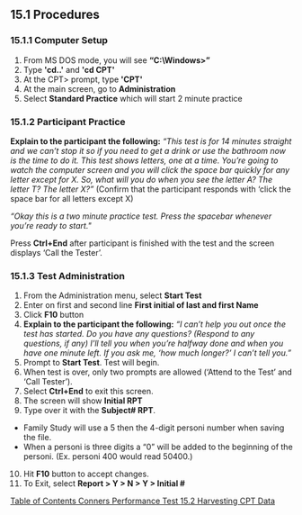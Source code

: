 ## 15.1 Procedures

### 15.1.1 Computer Setup

1. From MS DOS mode, you will see **“C:\Windows>”**
2. Type **'cd..'** and **'cd CPT'**
3. At the CPT> prompt, type **'CPT'**
4. At the main screen, go to **Administration**
5. Select **Standard Practice** which will start 2 minute practice

### 15.1.2 Participant Practice

**Explain to the participant the following:**  _“This test is for 14 minutes straight and we can’t stop it so if you need to get a drink or use the bathroom now is the time to do it. This test shows letters, one at a time. You’re going to watch the computer screen and you will click the space bar quickly for any letter except for X. So, what will you do when you see the letter A? The letter T? The letter X?”_ (Confirm that the participant responds with ‘click the space bar for all letters except X)

_“Okay this is a two minute practice test. Press the spacebar whenever you’re ready to start."_

Press **Ctrl+End** after participant is finished with the test and the screen displays ‘Call the Tester’.

### 15.1.3 Test Administration

1. From the Administration menu, select **Start Test**
2. Enter on first and second line **First initial of last and first Name**
3. Click **F10** button
4. **Explain to the participant the following:** _“I can’t help you out once the test has started. Do you have any questions? (Respond to any questions, if any) I’ll tell you when you’re halfway done and when you have one minute left. If you ask me, ‘how much longer?’ I can’t tell you.”_
5. Prompt to **Start Test**. Test will begin.
6. When test is over, only two prompts are allowed (‘Attend to the Test’ and ‘Call Tester’).
7. Select **Ctrl+End** to exit this screen.
8. The screen will show **Initial RPT**
9. Type over it with the **Subject# RPT**.
  * Family Study will use a 5 then the 4-digit personi number when saving the file.
  * When a personi is three digits a “0” will be added to the beginning of the personi. (Ex. personi 400 would read 50400.)
10. Hit **F10** button to accept changes.
11. To Exit, select **Report > Y > N > Y > Initial #**


<div class="center">
<div class="btn-group">
  <a href=":pages_path:/manuals/conners-performance-test/15-00-conners-performance-test-toc.md" class="btn btn-default">
    <span class="glyphicon glyphicon-chevron-left"></span>
    Table of Contents
  </a>

  <a href=":pages_path:/manuals/conners-performance-test" class="btn btn-default">
    <span class="glyphicon glyphicon-chevron-up"></span>
    Conners Performance Test
  </a>

  <a href=":pages_path:/manuals/conners-performance-test/15-02-harvesting-cpt-data.md" class="btn btn-success">
    15.2 Harvesting CPT Data
    <span class="glyphicon glyphicon-chevron-right"></span>
  </a>
</div>
</div>
